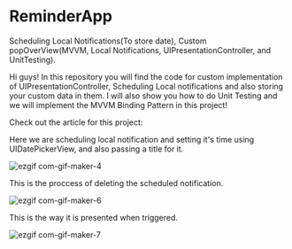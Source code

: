 # ReminderApp
Scheduling Local Notifications(To store date), Custom popOverView(MVVM, Local Notifications, UIPresentationController, and UnitTesting).

Hi guys! In this repository you will find the code for custom implementation of UIPresentationController, Scheduling Local notifications
and also storing your custom data in them. I will also show you how to do Unit Testing and we will implement the MVVM Binding Pattern in this project!

Check out the article for this project: 

Here we are scheduling local notification and setting it's time using UIDatePickerView, and also passing a title for it.

![ezgif com-gif-maker-4](https://user-images.githubusercontent.com/36818367/200082433-3455e418-47f6-4d32-9f6a-9616e71b641a.gif)

This is the proccess of deleting the scheduled notification.

![ezgif com-gif-maker-6](https://user-images.githubusercontent.com/36818367/200082696-a03bb724-121a-41eb-98a8-126a95a58c0d.gif)

This is the way it is presented when triggered.

![ezgif com-gif-maker-7](https://user-images.githubusercontent.com/36818367/200082896-25ff6f7b-918b-4930-b682-48b73a1be9bf.gif)



